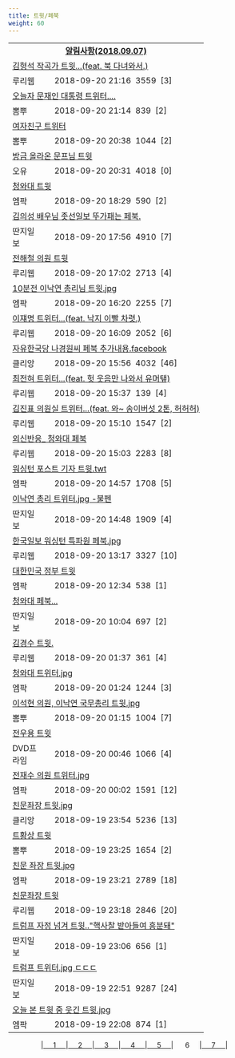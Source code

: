```yaml
---
title: 트윗/페북
weight: 60
---
```



<table>
<tr class='notice'><td colspan='2'><a href='http://latent.club/notice/'><center><b>알림사항(2018.09.07)</b></center></a></td></tr>
<tr class='title_link'><td colspan="2"><a href="http://m.ruliweb.com/community/board/300148/read/32538357">김형석 작곡가 트윗...(feat. 북 다녀와서.)</a></td></tr>
<tr class='title_info'><td width='55px' class=ruli>루리웹</td><td>&nbsp;&nbsp;&nbsp;2018-09-20 21:16&nbsp;&nbsp;<span class="view">3559</span>&nbsp;&nbsp;<span class="reply">[3]</span></td></tr>
<tr class='title_link'><td colspan="2"><a href="http://m.ppomppu.co.kr/new/bbs_view.php?id=freeboard&no=6059969&page=1"> 오늘자 문재인 대통령 트위터....</a></td></tr>
<tr class='title_info'><td width='55px' class=ppom>뽐뿌</td><td>&nbsp;&nbsp;&nbsp;2018-09-20 21:14&nbsp;&nbsp;<span class="view">839</span>&nbsp;&nbsp;<span class="reply">[2]</span></td></tr>
<tr class='title_link'><td colspan="2"><a href="http://m.ppomppu.co.kr/new/bbs_view.php?id=freeboard&no=6059917&page=1"> 여자친구 트위터</a></td></tr>
<tr class='title_info'><td width='55px' class=ppom>뽐뿌</td><td>&nbsp;&nbsp;&nbsp;2018-09-20 20:38&nbsp;&nbsp;<span class="view">1044</span>&nbsp;&nbsp;<span class="reply">[2]</span></td></tr>
<tr class='title_link'><td colspan="2"><a href="http://m.todayhumor.co.kr/view.php?table=sisa&no=1111810&page=1">방금 올라온 문프님 트윗</a></td></tr>
<tr class='title_info'><td width='55px' class=Ou>오유</td><td>&nbsp;&nbsp;&nbsp;2018-09-20 20:31&nbsp;&nbsp;<span class="view">4018</span>&nbsp;&nbsp;<span class="reply">[0]</span></td></tr>
<tr class='title_link'><td colspan="2"><a href="http://mlbpark.donga.com/mp/b.php?id=201809200023290919&p=1&b=bullpen&m=view&select=sct&site=donga.com">청와대 트윗</a></td></tr>
<tr class='title_info'><td width='55px' class=mlb>엠팍</td><td>&nbsp;&nbsp;&nbsp;2018-09-20 18:29&nbsp;&nbsp;<span class="view">590</span>&nbsp;&nbsp;<span class="reply">[2]</span></td></tr>
<tr class='title_link'><td colspan="2"><a href="http://www.ddanzi.com/index.php?m=1&document_srl=531122283">김의성 배우님  좃선일보 뚜가패는 페북.  </a></td></tr>
<tr class='title_info'><td width='55px' class=ddan>딴지일보</td><td>&nbsp;&nbsp;&nbsp;2018-09-20 17:56&nbsp;&nbsp;<span class="view">4910</span>&nbsp;&nbsp;<span class="reply">[7]</span></td></tr>
<tr class='title_link'><td colspan="2"><a href="http://m.ruliweb.com/community/board/300148/read/32537708">전해철 의원 트윗</a></td></tr>
<tr class='title_info'><td width='55px' class=ruli>루리웹</td><td>&nbsp;&nbsp;&nbsp;2018-09-20 17:02&nbsp;&nbsp;<span class="view">2713</span>&nbsp;&nbsp;<span class="reply">[4]</span></td></tr>
<tr class='title_link'><td colspan="2"><a href="http://mlbpark.donga.com/mp/b.php?id=201809200023287670&p=1&b=bullpen&m=view&select=sct&site=donga.com">10분전 이낙연 총리님 트윗.jpg</a></td></tr>
<tr class='title_info'><td width='55px' class=mlb>엠팍</td><td>&nbsp;&nbsp;&nbsp;2018-09-20 16:20&nbsp;&nbsp;<span class="view">2255</span>&nbsp;&nbsp;<span class="reply">[7]</span></td></tr>
<tr class='title_link'><td colspan="2"><a href="http://m.ruliweb.com/community/board/300148/read/32537615">이쟤명 트위터...(feat. 낙지 이빨 차렷.)</a></td></tr>
<tr class='title_info'><td width='55px' class=ruli>루리웹</td><td>&nbsp;&nbsp;&nbsp;2018-09-20 16:09&nbsp;&nbsp;<span class="view">2052</span>&nbsp;&nbsp;<span class="reply">[6]</span></td></tr>
<tr class='title_link'><td colspan="2"><a href="https://www.clien.net/service/board/park/12615747">자유한국당 나경원씨 페북 추가내용.facebook</a></td></tr>
<tr class='title_info'><td width='55px' class=clien>클리앙</td><td>&nbsp;&nbsp;&nbsp;2018-09-20 15:56&nbsp;&nbsp;<span class="view">4032</span>&nbsp;&nbsp;<span class="reply">[46]</span></td></tr>
<tr class='title_link'><td colspan="2"><a href="http://m.ruliweb.com/community/board/300148/read/32537540">최전혀 트위터...(feat. 헛 웃음만 나와서 유머탶)</a></td></tr>
<tr class='title_info'><td width='55px' class=ruli>루리웹</td><td>&nbsp;&nbsp;&nbsp;2018-09-20 15:37&nbsp;&nbsp;<span class="view">139</span>&nbsp;&nbsp;<span class="reply">[4]</span></td></tr>
<tr class='title_link'><td colspan="2"><a href="http://m.ruliweb.com/community/board/300148/read/32537471">김진표 의원실 트위터...(feat. 와~ 송이버섯 2톤, 허허허)</a></td></tr>
<tr class='title_info'><td width='55px' class=ruli>루리웹</td><td>&nbsp;&nbsp;&nbsp;2018-09-20 15:10&nbsp;&nbsp;<span class="view">1547</span>&nbsp;&nbsp;<span class="reply">[2]</span></td></tr>
<tr class='title_link'><td colspan="2"><a href="http://m.ruliweb.com/community/board/300148/read/32537458">외신반응_ 청와대 페북</a></td></tr>
<tr class='title_info'><td width='55px' class=ruli>루리웹</td><td>&nbsp;&nbsp;&nbsp;2018-09-20 15:03&nbsp;&nbsp;<span class="view">2283</span>&nbsp;&nbsp;<span class="reply">[8]</span></td></tr>
<tr class='title_link'><td colspan="2"><a href="http://mlbpark.donga.com/mp/b.php?id=201809200023285171&p=1&b=bullpen&m=view&select=sct&site=donga.com">워싱턴 포스트 기자 트윗.twt</a></td></tr>
<tr class='title_info'><td width='55px' class=mlb>엠팍</td><td>&nbsp;&nbsp;&nbsp;2018-09-20 14:57&nbsp;&nbsp;<span class="view">1708</span>&nbsp;&nbsp;<span class="reply">[5]</span></td></tr>
<tr class='title_link'><td colspan="2"><a href="http://www.ddanzi.com/index.php?m=1&document_srl=531088149">이낙연 총리 트위터.jpg -불펜  </a></td></tr>
<tr class='title_info'><td width='55px' class=ddan>딴지일보</td><td>&nbsp;&nbsp;&nbsp;2018-09-20 14:48&nbsp;&nbsp;<span class="view">1909</span>&nbsp;&nbsp;<span class="reply">[4]</span></td></tr>
<tr class='title_link'><td colspan="2"><a href="http://m.ruliweb.com/community/board/300148/read/32537193">한국일보 워싱턴 특파원 페북.jpg</a></td></tr>
<tr class='title_info'><td width='55px' class=ruli>루리웹</td><td>&nbsp;&nbsp;&nbsp;2018-09-20 13:17&nbsp;&nbsp;<span class="view">3327</span>&nbsp;&nbsp;<span class="reply">[10]</span></td></tr>
<tr class='title_link'><td colspan="2"><a href="http://mlbpark.donga.com/mp/b.php?id=201809200023280893&p=1&b=bullpen&m=view&select=sct&site=donga.com">대한민국 정부 트윗</a></td></tr>
<tr class='title_info'><td width='55px' class=mlb>엠팍</td><td>&nbsp;&nbsp;&nbsp;2018-09-20 12:34&nbsp;&nbsp;<span class="view">538</span>&nbsp;&nbsp;<span class="reply">[1]</span></td></tr>
<tr class='title_link'><td colspan="2"><a href="http://www.ddanzi.com/index.php?m=1&document_srl=531041555">청와대 페북...  </a></td></tr>
<tr class='title_info'><td width='55px' class=ddan>딴지일보</td><td>&nbsp;&nbsp;&nbsp;2018-09-20 10:04&nbsp;&nbsp;<span class="view">697</span>&nbsp;&nbsp;<span class="reply">[2]</span></td></tr>
<tr class='title_link'><td colspan="2"><a href="http://m.ruliweb.com/community/board/300148/read/32536591">김경수 트윗.</a></td></tr>
<tr class='title_info'><td width='55px' class=ruli>루리웹</td><td>&nbsp;&nbsp;&nbsp;2018-09-20 01:37&nbsp;&nbsp;<span class="view">361</span>&nbsp;&nbsp;<span class="reply">[4]</span></td></tr>
<tr class='title_link'><td colspan="2"><a href="http://mlbpark.donga.com/mp/b.php?id=201809200023272676&p=1&b=bullpen&m=view&select=sct&site=donga.com">청와대 트위터.jpg</a></td></tr>
<tr class='title_info'><td width='55px' class=mlb>엠팍</td><td>&nbsp;&nbsp;&nbsp;2018-09-20 01:24&nbsp;&nbsp;<span class="view">1244</span>&nbsp;&nbsp;<span class="reply">[3]</span></td></tr>
<tr class='title_link'><td colspan="2"><a href="http://m.ppomppu.co.kr/new/bbs_view.php?id=freeboard&no=6058584&page=1"> 이석현 의원, 이낙연 국무총리 트윗.jpg</a></td></tr>
<tr class='title_info'><td width='55px' class=ppom>뽐뿌</td><td>&nbsp;&nbsp;&nbsp;2018-09-20 01:15&nbsp;&nbsp;<span class="view">1004</span>&nbsp;&nbsp;<span class="reply">[7]</span></td></tr>
<tr class='title_link'><td colspan="2"><a href="https://dvdprime.com/g2/bbs/board.php?bo_table=comm&wr_id=18896051">전우용 트윗</a></td></tr>
<tr class='title_info'><td width='55px' class=dvd>DVD프라임</td><td>&nbsp;&nbsp;&nbsp;2018-09-20 00:46&nbsp;&nbsp;<span class="view">1066</span>&nbsp;&nbsp;<span class="reply">[4]</span></td></tr>
<tr class='title_link'><td colspan="2"><a href="http://mlbpark.donga.com/mp/b.php?id=201809200023270201&p=1&b=bullpen&m=view&select=sct&site=donga.com">전재수 의원 트위터.jpg</a></td></tr>
<tr class='title_info'><td width='55px' class=mlb>엠팍</td><td>&nbsp;&nbsp;&nbsp;2018-09-20 00:02&nbsp;&nbsp;<span class="view">1591</span>&nbsp;&nbsp;<span class="reply">[12]</span></td></tr>
<tr class='title_link'><td colspan="2"><a href="https://www.clien.net/service/board/park/12613353">친문좌장 트윗.jpg</a></td></tr>
<tr class='title_info'><td width='55px' class=clien>클리앙</td><td>&nbsp;&nbsp;&nbsp;2018-09-19 23:54&nbsp;&nbsp;<span class="view">5236</span>&nbsp;&nbsp;<span class="reply">[13]</span></td></tr>
<tr class='title_link'><td colspan="2"><a href="http://m.ppomppu.co.kr/new/bbs_view.php?id=freeboard&no=6058424&page=1"> 트황상 트윗</a></td></tr>
<tr class='title_info'><td width='55px' class=ppom>뽐뿌</td><td>&nbsp;&nbsp;&nbsp;2018-09-19 23:25&nbsp;&nbsp;<span class="view">1654</span>&nbsp;&nbsp;<span class="reply">[2]</span></td></tr>
<tr class='title_link'><td colspan="2"><a href="http://mlbpark.donga.com/mp/b.php?id=201809190023266142&p=1&b=bullpen&m=view&select=sct&site=donga.com">친문 좌장 트윗.jpg</a></td></tr>
<tr class='title_info'><td width='55px' class=mlb>엠팍</td><td>&nbsp;&nbsp;&nbsp;2018-09-19 23:21&nbsp;&nbsp;<span class="view">2789</span>&nbsp;&nbsp;<span class="reply">[18]</span></td></tr>
<tr class='title_link'><td colspan="2"><a href="http://m.ruliweb.com/community/board/300148/read/32536313">친문좌장 트윗</a></td></tr>
<tr class='title_info'><td width='55px' class=ruli>루리웹</td><td>&nbsp;&nbsp;&nbsp;2018-09-19 23:18&nbsp;&nbsp;<span class="view">2846</span>&nbsp;&nbsp;<span class="reply">[20]</span></td></tr>
<tr class='title_link'><td colspan="2"><a href="http://www.ddanzi.com/index.php?m=1&document_srl=530997294">트럼프 자정 넘겨 트윗.."핵사찰 받아들여 흥분돼" </a></td></tr>
<tr class='title_info'><td width='55px' class=ddan>딴지일보</td><td>&nbsp;&nbsp;&nbsp;2018-09-19 23:06&nbsp;&nbsp;<span class="view">656</span>&nbsp;&nbsp;<span class="reply">[1]</span></td></tr>
<tr class='title_link'><td colspan="2"><a href="http://www.ddanzi.com/index.php?m=1&document_srl=530994447">트럼프 트위터.jpg ㄷㄷㄷ  </a></td></tr>
<tr class='title_info'><td width='55px' class=ddan>딴지일보</td><td>&nbsp;&nbsp;&nbsp;2018-09-19 22:51&nbsp;&nbsp;<span class="view">9287</span>&nbsp;&nbsp;<span class="reply">[24]</span></td></tr>
<tr class='title_link'><td colspan="2"><a href="http://mlbpark.donga.com/mp/b.php?id=201809190023258579&p=1&b=bullpen&m=view&select=sct&site=donga.com">오늘 본 트윗 중 웃긴 트윗.jpg</a></td></tr>
<tr class='title_info'><td width='55px' class=mlb>엠팍</td><td>&nbsp;&nbsp;&nbsp;2018-09-19 22:08&nbsp;&nbsp;<span class="view">874</span>&nbsp;&nbsp;<span class="reply">[1]</span></td></tr>
</table><center><span class="foot_index"><td>|<a href="../">&nbsp;&nbsp;&nbsp;&nbsp;&nbsp;1&nbsp;&nbsp;&nbsp;&nbsp;&nbsp;</a></td><td>|<a href="../page2/">&nbsp;&nbsp;&nbsp;&nbsp;&nbsp;2&nbsp;&nbsp;&nbsp;&nbsp;&nbsp;</a></td><td>|<a href="../page3/">&nbsp;&nbsp;&nbsp;&nbsp;&nbsp;3&nbsp;&nbsp;&nbsp;&nbsp;&nbsp;</a></td><td>|<a href="../page4/">&nbsp;&nbsp;&nbsp;&nbsp;&nbsp;4&nbsp;&nbsp;&nbsp;&nbsp;&nbsp;</a></td><td>|<a href="../page5/">&nbsp;&nbsp;&nbsp;&nbsp;&nbsp;5&nbsp;&nbsp;&nbsp;&nbsp;&nbsp;</a></td><td>| &nbsp;&nbsp;&nbsp;&nbsp;&nbsp;6&nbsp;&nbsp;&nbsp;&nbsp;&nbsp;</a></td><td>|<a href="../page7/">&nbsp;&nbsp;&nbsp;&nbsp;&nbsp;7&nbsp;&nbsp;&nbsp;&nbsp;&nbsp;</a>|</td></tr></span></center>
